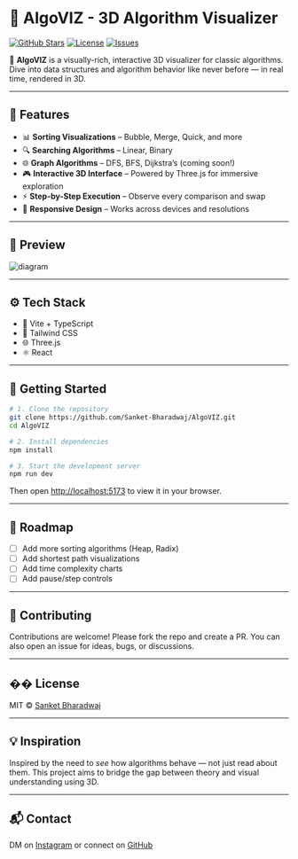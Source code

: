 
# 🧠 AlgoVIZ - 3D Algorithm Visualizer

[![GitHub Stars](https://img.shields.io/github/stars/Sanket-Bharadwaj/AlgoVIZ?style=social)](https://github.com/Sanket-Bharadwaj/AlgoVIZ/stargazers)
[![License](https://img.shields.io/github/license/Sanket-Bharadwaj/AlgoVIZ)](LICENSE)
[![Issues](https://img.shields.io/github/issues/Sanket-Bharadwaj/AlgoVIZ)](https://github.com/Sanket-Bharadwaj/AlgoVIZ/issues)

🚀 **AlgoVIZ** is a visually-rich, interactive 3D visualizer for classic algorithms. Dive into data structures and algorithm behavior like never before — in real time, rendered in 3D.

---

## 🧹 Features

* 📊 **Sorting Visualizations** – Bubble, Merge, Quick, and more
* 🔍 **Searching Algorithms** – Linear, Binary
* 🌐 **Graph Algorithms** – DFS, BFS, Dijkstra’s (coming soon!)
* 🎮 **Interactive 3D Interface** – Powered by Three.js for immersive exploration
* ⚡ **Step-by-Step Execution** – Observe every comparison and swap
* 🌃 **Responsive Design** – Works across devices and resolutions

---

## 📸 Preview

![diagram](https://github.com/user-attachments/assets/f403b47d-8d63-46c8-8646-69d6488de19a)

---

## ⚙️ Tech Stack

* 🧪 Vite + TypeScript
* 🎨 Tailwind CSS
* 🌐 Three.js
* ⚛️ React

---

## 🚀 Getting Started

```bash
# 1. Clone the repository
git clone https://github.com/Sanket-Bharadwaj/AlgoVIZ.git
cd AlgoVIZ

# 2. Install dependencies
npm install

# 3. Start the development server
npm run dev
```

Then open [http://localhost:5173](http://localhost:5173) to view it in your browser.

---

## 📌 Roadmap

* [ ] Add more sorting algorithms (Heap, Radix)
* [ ] Add shortest path visualizations
* [ ] Add time complexity charts
* [ ] Add pause/step controls

---

## 🤝 Contributing

Contributions are welcome! Please fork the repo and create a PR. You can also open an issue for ideas, bugs, or discussions.

---

## �� License

MIT © [Sanket Bharadwaj](https://github.com/Sanket-Bharadwaj)

---

## 💡 Inspiration

Inspired by the need to *see* how algorithms behave — not just read about them. This project aims to bridge the gap between theory and visual understanding using 3D.

---

## 📬 Contact

DM on [Instagram](https://www.instagram.com/sanket_half_blood) or connect on [GitHub](https://github.com/Sanket-Bharadwaj)

